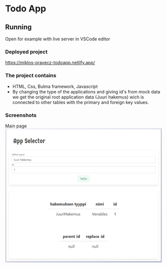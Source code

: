 # Todo App

## Running

Open for example with live server in VSCode editor

### Deployed project

https://miklos-oravecz-todoapp.netlify.app/

### The project contains

- HTML, Css, Bulma framework, Javascript
- By changing the type of the applications and giving id's from mock data we get the original root application data (Juuri hakemus) wich is connected to other tables with the primary and foreign key values.

### Screenshots
Main page
![Alt text](https://github.com/miklosoravecz/App-selector/blob/main/screenshot.jpg "Main page")
